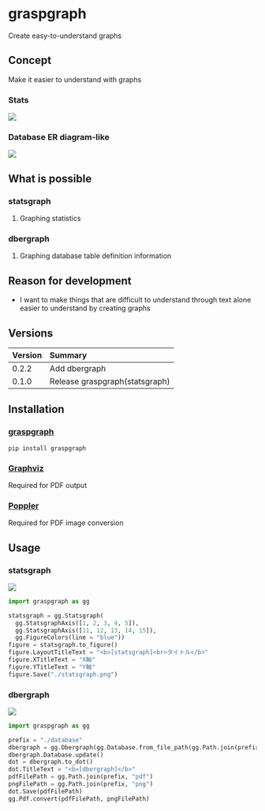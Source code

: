 # graspgraph
Create easy-to-understand graphs

## Concept
Make it easier to understand with graphs

### Stats
![](./images/stats/usage.png)

### Database ER diagram-like
![](./images/dber/usage.png)

## What is possible
### statsgraph
1. Graphing statistics

### dbergraph
1. Graphing database table definition information

## Reason for development
- I want to make things that are difficult to understand through text alone easier to understand by creating graphs

## Versions

|Version|Summary|
|:--|:--|
|0.2.2|Add dbergraph|
|0.1.0|Release graspgraph(statsgraph)|

## Installation
### [graspgraph](https://pypi.org/project/graspgraph/)
`pip install graspgraph`

### [Graphviz](https://graphviz.org/download/)
Required for PDF output

### [Poppler](https://github.com/Belval/pdf2image?tab=readme-ov-file)
Required for PDF image conversion

## Usage
### statsgraph
![](./images/stats/usage.png)
```python
import graspgraph as gg

statsgraph = gg.Statsgraph(
  gg.StatsgraphAxis([1, 2, 3, 4, 5]),
  gg.StatsgraphAxis([11, 12, 13, 14, 15]),
  gg.FigureColors(line = "blue"))
figure = statsgraph.to_figure()
figure.LayoutTitleText = "<b>[statsgraph]<br>タイトル</b>"
figure.XTitleText = "X軸"
figure.YTitleText = "Y軸"
figure.Save("./statsgraph.png")
```

### dbergraph
![](./images/dber/usage.png)
```python
import graspgraph as gg

prefix = "./database"
dbergraph = gg.Dbergraph(gg.Database.from_file_path(gg.Path.join(prefix, "yaml")))
dbergraph.Database.update()
dot = dbergraph.to_dot()
dot.TitleText = "<b>[dbergraph]</b>"
pdfFilePath = gg.Path.join(prefix, "pdf")
pngFilePath = gg.Path.join(prefix, "png")
dot.Save(pdfFilePath)
gg.Pdf.convert(pdfFilePath, pngFilePath)
```
